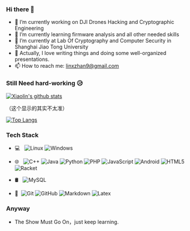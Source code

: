 ### Hi there 👋

- 🔭 I’m currently working on DJI Drones Hacking and Cryptographic Engineering
- 🌱 I’m currently learning firmware analysis and all other needed skills
- 🤔 I’m currently at Lab Of Cryptography and Computer Security in Shanghai Jiao Tong University
- 💬 Actually, I love writing things and doing some well-organized presentations.
- 📫 How to reach me: linxzhan9@gmail.com

### Still Need hard-working 😥

[![Xiaolin's github stats](https://github-readme-stats.vercel.app/api?username=zL1nX&hide=stars&count_private=true&show_icons=true&theme=solarized-light)](https://github.com/anuraghazra/github-readme-stats)

（这个显示的其实不太准）

[![Top Langs](https://github-readme-stats.vercel.app/api/top-langs/?username=zl1nx&layout=compact&theme=solarized-light&langs_count=10&count_private=false)](https://github.com/anuraghazra/github-readme-stats)

### Tech Stack

- 💻 &#160; ![Linux](https://img.shields.io/badge/-Linux-333333?style=flat&logo=Linux&logoColor=FCC624)
![Windows](https://img.shields.io/badge/-Windows-333333?style=flat&logo=Windows)
- 🌐 &#160; ![C++](https://img.shields.io/badge/-C++-333333?style=flat&logo=C++&logoColor=007396)
![Java](https://img.shields.io/badge/-Java-333333?style=flat&logo=Java)
![Python](https://img.shields.io/badge/-Python-333333?style=flat&logo=Python&logoColor=007396)
![PHP](https://img.shields.io/badge/-PHP-333333?style=flat&logo=PHP&logoColor=7477ae)
![JavaScript](https://img.shields.io/badge/-JavaScript-333333?style=flat&logo=JavaScript)
![Android](https://img.shields.io/badge/-Android-333333?style=flat&logo=Android)
![HTML5](https://img.shields.io/badge/-HTML5-333333?style=flat&logo=HTML5)
![Racket](https://img.shields.io/badge/-Racket-333333?style=flat&logo=Racket)

- 🛢 &#160; ![MySQL](https://img.shields.io/badge/-MySQL-333333?style=flat&logo=mysql)
- 🔧 &#160;![Git](https://img.shields.io/badge/-Git-333333?style=flat&logo=git)
![GitHub](https://img.shields.io/badge/-GitHub-333333?style=flat&logo=github)
![Markdown](https://img.shields.io/badge/-Markdown-333333?style=flat&logo=markdown)
![Latex](https://img.shields.io/badge/-Latex-333333?style=flat&logo=Latex)

### Anyway
- The Show Must Go On，just keep learning.
